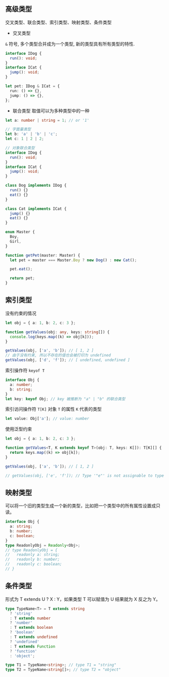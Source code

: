 ## 高级类型

交叉类型、联合类型、索引类型、映射类型、条件类型

- 交叉类型

`&` 符号, 多个类型合并成为一个类型, 新的类型具有所有类型的特性.

```ts
interface IDog {
  run(): void;
}
interface ICat {
  jump(): void;
}

let pet: IDog & ICat = {
  run: () => {},
  jump: () => {},
};
```

- 联合类型
  取值可以为多种类型中的一种

```ts
let a: number | string = 1; // or '1'

// 字面量类型
let b: 'a' | 'b' | 'c';
let c: 1 | 2 | 2;

// 对象联合类型
interface IDog {
  run(): void;
}
interface ICat {
  jump(): void;
}

class Dog implements IDog {
  run() {}
  eat() {}
}

class Cat implements ICat {
  jump() {}
  eat() {}
}

enum Master {
  Boy,
  Girl,
}

function getPet(master: Master) {
  let pet = master === Master.Boy ? new Dog() : new Cat();

  pet.eat();

  return pet;
}
```

## 索引类型

没有约束的情况

```ts
let obj = { a: 1, b: 2, c: 3 };

function getValues(obj: any, keys: string[]) {
  console.log(keys.map((k) => obj[k]));
}

getValues(obj, ['a', 'b']); // [ 1, 2 ]
// 由于没有约束, 所以不存在的值也会被打印为 undefined
getValues(obj, ['d', 'f']); // [ undefined, undefined ]
```

索引操作符 `keyof T`

```ts
interface Obj {
  a: number;
  b: string;
}
let key: keyof Obj; // key 被推断为 "a" | "b" 的联合类型
```

索引访问操作符 `T[K]` 对象 `T` 的属性 `K` 代表的类型

```ts
let value: Obj['a']; // value: number
```

使用泛型约束

```ts
let obj = { a: 1, b: 2, c: 3 };

function getValues<T, K extends keyof T>(obj: T, keys: K[]): T[K][] {
  return keys.map((k) => obj[k]);
}

getValues(obj, ['a', 'b']); // [ 1, 2 ]

// getValues(obj, ['e', 'f']); // Type '"e"' is not assignable to type '"a" | "b" | "c"'
```

## 映射类型

可以将一个旧的类型生成一个新的类型，比如把一个类型中的所有属性设置成只读。

```ts
interface Obj {
  a: string;
  b: number;
  c: boolean;
}
type ReadonlyObj = Readonly<Obj>;
// type ReadonlyObj = {
//   readonly a: string;
//   readonly b: number;
//   readonly c: boolean;
// }
```

## 条件类型

形式为 T extends U ? X : Y，如果类型 T 可以赋值为 U 结果就为 X 反之为 Y。

```ts
type TypeName<T> = T extends string
  ? 'string'
  : T extends number
  ? 'number'
  : T extends boolean
  ? 'boolean'
  : T extends undefined
  ? 'undefined'
  : T extends Function
  ? 'function'
  : 'object';

type T1 = TypeName<string>; // type T1 = "string"
type T2 = TypeName<string[]>; // type T2 = "object"
```
